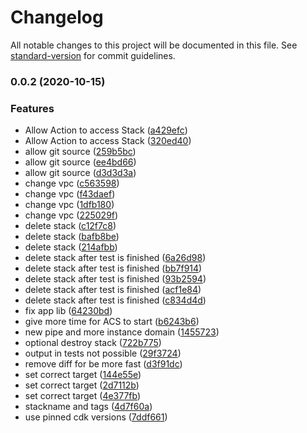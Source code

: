 # Changelog

All notable changes to this project will be documented in this file. See [standard-version](https://github.com/conventional-changelog/standard-version) for commit guidelines.

### 0.0.2 (2020-10-15)


### Features

* Allow Action to access Stack ([a429efc](https://github.com/mmuller88/alf-cdk-ec2/commit/a429efc2954fa0feea9feda7f87460f638752410))
* Allow Action to access Stack ([320ed40](https://github.com/mmuller88/alf-cdk-ec2/commit/320ed4042e37b48949b6709b5d5e8cf26e684132))
* allow git source ([259b5bc](https://github.com/mmuller88/alf-cdk-ec2/commit/259b5bccd8d85fe6130ea662f1d75bdb243d6783))
* allow git source ([ee4bd66](https://github.com/mmuller88/alf-cdk-ec2/commit/ee4bd668d9f63c8c9dc877a111668719fdafb70e))
* allow git source ([d3d3d3a](https://github.com/mmuller88/alf-cdk-ec2/commit/d3d3d3aaf16db283f7df0c03c802a3a8465abf8b))
* change vpc ([c563598](https://github.com/mmuller88/alf-cdk-ec2/commit/c563598e413f8e363747ab30cadf7a4c4adfeb0a))
* change vpc ([f43daef](https://github.com/mmuller88/alf-cdk-ec2/commit/f43daef5a90353d72518dd659c17eeb5860e64f6))
* change vpc ([1dfb180](https://github.com/mmuller88/alf-cdk-ec2/commit/1dfb1805fb43841f527ed286f76d2c446e348639))
* change vpc ([225029f](https://github.com/mmuller88/alf-cdk-ec2/commit/225029f311283838b2acf02f9f095fa6bf0842eb))
* delete stack ([c12f7c8](https://github.com/mmuller88/alf-cdk-ec2/commit/c12f7c83105753a64398743282c5f6521d8abbd2))
* delete stack ([bafb8be](https://github.com/mmuller88/alf-cdk-ec2/commit/bafb8be0eb0b2dfcebde16b4e4deed598a9a5293))
* delete stack ([214afbb](https://github.com/mmuller88/alf-cdk-ec2/commit/214afbb565e28a5f29af3cead9b0ad9293b64bbb))
* delete stack after test is finished ([6a26d98](https://github.com/mmuller88/alf-cdk-ec2/commit/6a26d98713a1dd6363b6572d8fd681fa79fb92b8))
* delete stack after test is finished ([bb7f914](https://github.com/mmuller88/alf-cdk-ec2/commit/bb7f9146be3f44524e3327ff02d457806fd5f2b6))
* delete stack after test is finished ([93b2594](https://github.com/mmuller88/alf-cdk-ec2/commit/93b2594f86b4e7cc9a77c758edbf7dc3b2c6488f))
* delete stack after test is finished ([acf1e84](https://github.com/mmuller88/alf-cdk-ec2/commit/acf1e84a2db3f580d6d707076dc48999e11c9ff7))
* delete stack after test is finished ([c834d4d](https://github.com/mmuller88/alf-cdk-ec2/commit/c834d4dd132a2f704d8686bfae938a0179f4dfbb))
* fix app lib ([64230bd](https://github.com/mmuller88/alf-cdk-ec2/commit/64230bd4275394fd5dfb4cbae90c655dc2d9d656))
* give more time for ACS to start ([b6243b6](https://github.com/mmuller88/alf-cdk-ec2/commit/b6243b65f36522d7e3133022d7ec593bb533d8e6))
* new pipe and more instance domain ([1455723](https://github.com/mmuller88/alf-cdk-ec2/commit/1455723640ca80a871825d6169fe2284d8189184))
* optional destroy stack ([722b775](https://github.com/mmuller88/alf-cdk-ec2/commit/722b775ce4f9e407c69f30f968a5a859d73c20fd))
* output in tests not possible ([29f3724](https://github.com/mmuller88/alf-cdk-ec2/commit/29f3724601fcd4a2bf808912918ed6218d504fd7))
* remove diff for be more fast ([d3f91dc](https://github.com/mmuller88/alf-cdk-ec2/commit/d3f91dceedf66bd84d134917a9dcfb31efd2e13c))
* set correct target ([144e55e](https://github.com/mmuller88/alf-cdk-ec2/commit/144e55e616139c730cb6276011b199f5877e16a8))
* set correct target ([2d7112b](https://github.com/mmuller88/alf-cdk-ec2/commit/2d7112ba840180c41bf3337cfc4c016e9edbca3a))
* set correct target ([4e377fb](https://github.com/mmuller88/alf-cdk-ec2/commit/4e377fb91b18ad595422ca8835996048c6f4b985))
* stackname and tags ([4d7f60a](https://github.com/mmuller88/alf-cdk-ec2/commit/4d7f60aac61cb9a3336ea3a5ea631c33ffbcc728))
* use pinned cdk versions ([7ddf661](https://github.com/mmuller88/alf-cdk-ec2/commit/7ddf66106161374a2609b308ecbdf8c7d52e2fb1))
